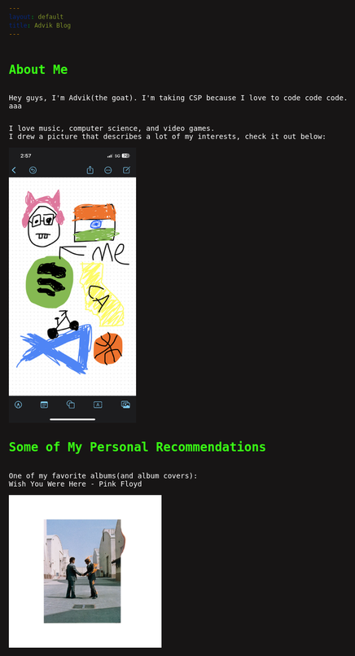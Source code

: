 ```yaml
---
layout: default
title: Advik Blog
---
```



<html>

<style>
body {
      background-color: #171515;
      color: #ffffff;
  }

h2::before {  
  transform: scaleX(0);
  transform-origin: bottom right;
}

h2:hover::before {
  transform: scaleX(1);
  transform-origin: bottom left;
}

h2::before {
  content: " ";
  display: block;
  position: absolute;
  top: 0; right: 0; bottom: 0; left: 0;
  inset: 0 0 0 0;
  background: rgb(0, 0, 0);
  z-index: -1;
  transition: transform .3s ease;
}

h2 {
  position: relative;
  color: #39FF14;
  font-size: 1.5rem;
  font-family: Monospace;
}

p {
  font-family: Monospace;
}

html {
  block-size: 100%;
  inline-size: 100%;
}

body {
  min-block-size: 100%;
  min-inline-size: 100%;
  margin: 0;
  box-sizing: border-box;
  display: grid;
  place-content: center;
  font-family: system-ui, sans-serif;
}

.block-container {
    padding-top: 1rem;
    padding-bottom: 0rem;
    padding-left: 5rem;
    padding-right: 5rem;
}

@media (orientation: landscape) {
  body {
    grid-auto-flow: column;
  }
}
</style>


<body>

<h2>About Me</h2>
<p>Hey guys, I'm Advik(the goat). I'm taking CSP because I love to code code code. <br>aaa
<p>I love music, computer science, and video games. <br>
I drew a picture that describes a lot of my interests, check it out below: <br></p>
<img src="images/about_me_picture.png" width="250">

<h2>Some of My Personal Recommendations</h2>
<p>One of my favorite albums(and album covers): <br>
Wish You Were Here - Pink Floyd <br></p>
<a href="https://www.youtube.com/watch?v=Y9LU0utKCSw&list=OLAK5uy_mzowhqljIOba8BVGEmVkeaWeL2S_bO4bw" target="_blank"><img src="wishyouwerehere.jpg" width="300"></a>

</body>